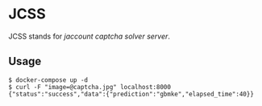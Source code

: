 # JCSS

JCSS stands for *jaccount captcha solver server*.

## Usage

``` shell script
$ docker-compose up -d
$ curl -F "image=@captcha.jpg" localhost:8000
{"status":"success","data":{"prediction":"gbmke","elapsed_time":40}}
```